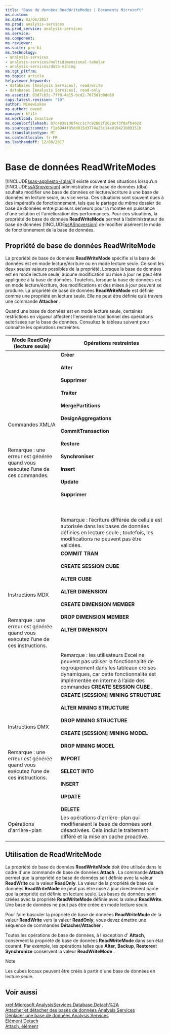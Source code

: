 ```yaml
---
title: "Base de données ReadWriteModes | Documents Microsoft"
ms.custom: 
ms.date: 03/06/2017
ms.prod: analysis-services
ms.prod_service: analysis-services
ms.service: 
ms.component: 
ms.reviewer: 
ms.suite: pro-bi
ms.technology:
- analysis-services
- analysis-services/multidimensional-tabular
- analysis-services/data-mining
ms.tgt_pltfrm: 
ms.topic: article
helpviewer_keywords:
- databases [Analysis Services], read/write
- databases [Analysis Services], read-only
ms.assetid: 03d7cb5c-7ff0-4e15-bcd2-7075d1b0dd69
caps.latest.revision: "19"
author: Minewiskan
ms.author: owend
manager: kfile
ms.workload: Inactive
ms.openlocfilehash: b7c48381d6f4cc1c7c92802f2028c73f8afb402d
ms.sourcegitcommit: f1a6944f95dd015d3774a25c14a919421b09151b
ms.translationtype: MT
ms.contentlocale: fr-FR
ms.lasthandoff: 12/08/2017
---
```

# <a name="database-readwritemodes"></a>Base de données ReadWriteModes
[!INCLUDE[ssas-appliesto-sqlas](../../includes/ssas-appliesto-sqlas.md)]Il existe souvent des situations lorsqu’un [!INCLUDE[ssASnoversion](../../includes/ssasnoversion-md.md)] administrateur de base de données (dba) souhaite modifier une base de données en lecture/écriture à une base de données en lecture seule, ou vice versa. Ces situations sont souvent dues à des impératifs de fonctionnement, tels que le partage du même dossier de base de données entre plusieurs serveurs pour la montée en puissance d'une solution et l'amélioration des performances. Pour ces situations, la propriété de base de données **ReadWriteMode** permet à l’administrateur de base de données [!INCLUDE[ssASnoversion](../../includes/ssasnoversion-md.md)] de modifier aisément le mode de fonctionnement de la base de données.  
  
## <a name="readwritemode-database-property"></a>Propriété de base de données ReadWriteMode  
 La propriété de base de données **ReadWriteMode** spécifie si la base de données est en mode lecture/écriture ou en mode lecture seule. Ce sont les deux seules valeurs possibles de la propriété. Lorsque la base de données est en mode lecture seule, aucune modification ou mise à jour ne peut être appliquée à la base de données. Toutefois, lorsque la base de données est en mode lecture/écriture, des modifications et des mises à jour peuvent se produire. La propriété de base de données **ReadWriteMode** est définie comme une propriété en lecture seule. Elle ne peut être définie qu’à travers une commande **Attacher** .  
  
 Quand une base de données est en mode lecture seule, certaines restrictions en vigueur affectent l'ensemble traditionnel des opérations autorisées sur la base de données. Consultez le tableau suivant pour connaître les opérations restreintes.  
  
|Mode ReadOnly (lecture seule)|Opérations restreintes|  
|-------------------|---------------------------|  
|Commandes XML/A<br /><br /> <br /><br /> Remarque : une erreur est générée quand vous exécutez l’une de ces commandes.|**Créer**<br /><br /> **Alter**<br /><br /> **Supprimer**<br /><br /> **Traiter**<br /><br /> **MergePartitions**<br /><br /> **DesignAggregations**<br /><br /> **CommitTransaction**<br /><br /> **Restore**<br /><br /> **Synchroniser**<br /><br /> **Insert**<br /><br /> **Update**<br /><br /> **Supprimer**<br /><br /> <br /><br /> Remarque : l’écriture différée de cellule est autorisée dans les bases de données définies en lecture seule ; toutefois, les modifications ne peuvent pas être validées.|  
|Instructions MDX<br /><br /> <br /><br /> Remarque : une erreur est générée quand vous exécutez l’une de ces instructions.|**COMMIT TRAN**<br /><br /> **CREATE SESSION CUBE**<br /><br /> **ALTER CUBE**<br /><br /> **ALTER DIMENSION**<br /><br /> **CREATE DIMENSION MEMBER**<br /><br /> **DROP DIMENSION MEMBER**<br /><br /> **ALTER DIMENSION**<br /><br /> <br /><br /> Remarque : les utilisateurs Excel ne peuvent pas utiliser la fonctionnalité de regroupement dans les tableaux croisés dynamiques, car cette fonctionnalité est implémentée en interne à l’aide des commandes **CREATE SESSION CUBE** .|  
|Instructions DMX<br /><br /> <br /><br /> Remarque : une erreur est générée quand vous exécutez l’une de ces instructions.|**CREATE [SESSION] MINING STRUCTURE**<br /><br /> **ALTER MINING STRUCTURE**<br /><br /> **DROP MINING STRUCTURE**<br /><br /> **CREATE [SESSION] MINING MODEL**<br /><br /> **DROP MINING MODEL**<br /><br /> **IMPORT**<br /><br /> **SELECT INTO**<br /><br /> **INSERT**<br /><br /> **UPDATE**<br /><br /> **DELETE**|  
|Opérations d'arrière-plan|Les opérations d'arrière-plan qui modifieraient la base de données sont désactivées. Cela inclut le traitement différé et la mise en cache proactive.|  
  
## <a name="readwritemode-usage"></a>Utilisation de ReadWriteMode  
 La propriété de base de données **ReadWriteMode** doit être utilisée dans le cadre d'une commande de base de données **Attach** . La commande **Attach** permet que la propriété de base de données soit définie avec la valeur **ReadWrite** ou la valeur **ReadOnly**. La valeur de la propriété de base de données **ReadWriteMode** ne peut pas être mise à jour directement parce que la propriété est définie en lecture seule. Les bases de données sont créées avec la propriété **ReadWriteMode** définie avec la valeur **ReadWrite**. Une base de données ne peut pas être créée en mode lecture seule.  
  
 Pour faire basculer la propriété de base de données **ReadWriteMode** de la valeur **ReadWrite** vers la valeur **ReadOnly**, vous devez émettre une séquence de commandes **Détacher/Attacher** .  
  
 Toutes les opérations de base de données, à l'exception d' **Attach**, conservent la propriété de base de données **ReadWriteMode** dans son état courant. Par exemple, les opérations telles que **Alter**, **Backup**, **Restore**et **Synchronize** conservent la valeur **ReadWriteMode** .  
  
> [!NOTE]  
>  Les cubes locaux peuvent être créés à partir d'une base de données en lecture seule.  
  
## <a name="see-also"></a>Voir aussi  
 <xref:Microsoft.AnalysisServices.Database.Detach%2A>   
 [Attacher et détacher des bases de données Analysis Services](../../analysis-services/multidimensional-models/attach-and-detach-analysis-services-databases.md)   
 [Déplacer une base de données Analysis Services](../../analysis-services/multidimensional-models/move-an-analysis-services-database.md)   
 [Élément Detach](../../analysis-services/xmla/xml-elements-commands/detach-element.md)   
 [Attach, élément](../../analysis-services/xmla/xml-elements-commands/attach-element.md)  
  
  
